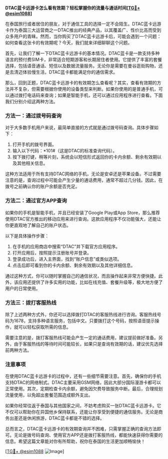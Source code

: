 **DTAC蓝卡远游卡怎么看有效期？轻松掌握你的流量与通话时间[[TG💪+ @esim1088](https://t.me/s/esim1088)]**

在泰国旅行或者居住的朋友，对于通信工具的选择一定不会陌生。DTAC蓝卡远游卡作为泰国三大运营商之一DTAC推出的经典产品，以其覆盖广、性价比高而受到众多用户的青睐。然而，当你购买了DTAC蓝卡远游卡后，可能会遇到一个问题：如何查看这张卡的有效期呢？今天，我们就来详细聊聊这个问题。

首先，让我们了解一下DTAC蓝卡远游卡的基本情况。DTAC蓝卡是一款支持多种语言的预付费SIM卡，非常适合短期游客和长期居住者使用。它提供了丰富的套餐选择，包括语音通话、短信以及数据流量服务。无论你是需要在曼谷逛街购物，还是去清迈体验慢生活，DTAC蓝卡都能满足你的通信需求。

那么，回到正题，DTAC蓝卡远游卡的有效期怎么查看呢？其实，查看有效期的方法并不复杂，但需要根据你使用的设备类型来判断。如果你使用的是普通手机，可以通过拨打电话码来查询；如果是智能手机，还可以通过应用程序进行查看。下面我们分别介绍这两种方法。

### 方法一：通过拨号码查询

对于大多数手机用户来说，最简单直接的方式就是通过拨号码查询。具体步骤如下：

1. 打开手机的拨号界面。
2. 输入以下代码：*101#（这是DTAC的标准查询代码）。
3. 按下拨打键，稍等片刻，系统会以短信形式返回你的卡内余额、剩余有效期以及其他相关信息。

这种方法适用于所有支持DTAC网络的手机，无论是安卓还是苹果设备。不过需要注意的是，查询过程中可能会产生少量的通话费用，通常不超过几分钱。因此，在拨号之前确认你的账户余额是否充足。

### 方法二：通过官方APP查询

如果你的手机是智能手机，并且已经安装了Google Play或App Store，那么推荐使用DTAC官方推出的移动应用来进行查询。这款应用程序不仅功能强大，还能让你更直观地了解自己的账户状态。

以下是具体操作步骤：

1. 在手机的应用商店中搜索“DTAC”并下载官方应用程序。
2. 打开应用后，按照提示注册账号并登录。
3. 登录成功后，进入主界面，找到“账户信息”或类似选项。
4. 点击后即可看到你的卡内余额、剩余有效期以及其他详细信息。

通过这种方式，你可以随时掌握自己的通信状况，而且操作起来非常方便快捷。此外，该应用还提供了许多实用的功能，比如在线充值、套餐升级等，极大地方便了用户的日常使用。

### 方法三：拨打客服热线

除了上述两种方式外，你还可以选择拨打DTAC的客服热线进行咨询。客服热线号码为1678，支持多种语言服务，包括中文。只要拨打这个号码，按照语音提示操作，就可以轻松获取所需的信息。

需要注意的是，拨打客服热线可能会产生一定的通话费用，建议提前做好准备。另外，由于客服热线的等待时间可能较长，如果只是查询有效期的话，建议优先选择前两种方法。

### 注意事项

在使用DTAC蓝卡远游卡的过程中，还有一些细节需要注意。首先，确保你的手机支持DTAC的网络制式。DTAC主要采用GSM网络，因此大部分国际漫游卡都可以正常使用。其次，定期检查卡内余额，避免因欠费导致服务中断。最后，合理规划流量使用，以免超出套餐范围造成额外支出。

如果你经常往返于泰国与其他国家之间，不妨考虑购买一张DTAC蓝卡远游卡。它不仅可以帮助你在异国他乡保持联系，还能让你享受到便捷的通信服务。无论是商务出差还是休闲旅游，DTAC蓝卡都是不错的选择。

总而言之，DTAC蓝卡远游卡的有效期查询并不困难，只需掌握正确的查询方法即可。无论是拨号码查询、使用官方APP还是拨打客服热线，都能快速获得你需要的信息。希望这篇文章能对你有所帮助，祝你在泰国的生活更加顺畅愉快！

[[TG💪+ @esim1088](https://t.me/s/esim1088) ![Image](https://i.postimg.cc/4NQfJmqS/Snipaste-2025-05-13-00-14-12.png)]